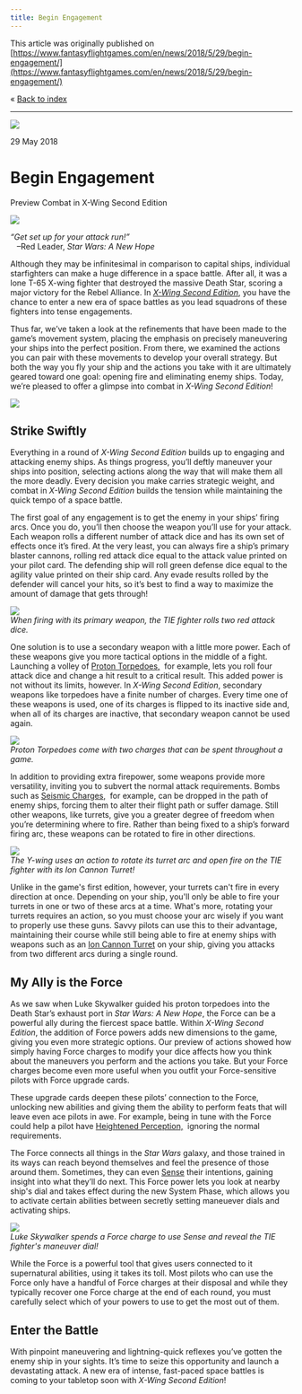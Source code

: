 ```yaml
---
title: Begin Engagement
---
```


This article was originally published on [https://www.fantasyflightgames.com/en/news/2018/5/29/begin-engagement/](https://www.fantasyflightgames.com/en/news/2018/5/29/begin-engagement/)

&laquo; [Back to index](../index.md)

---

![](swz01_preview6.jpg)

29 May 2018

Begin Engagement
================

Preview Combat in X-Wing Second Edition

![](swz01_box_left.png)

_“Get set up for your attack run!”_  
   –Red Leader, _Star Wars: A New Hope_

Although they may be infinitesimal in comparison to capital ships, individual starfighters can make a huge difference in a space battle. After all, it was a lone T-65 X-wing fighter that destroyed the massive Death Star, scoring a major victory for the Rebel Alliance. In _[X-Wing Second Edition](https://www.fantasyflightgames.com/en/products/x-wing-second-edition/)_, you have the chance to enter a new era of space battles as you lead squadrons of these fighters into tense engagements.

Thus far, we’ve taken a look at the refinements that have been made to the game’s movement system, placing the emphasis on precisely maneuvering your ships into the perfect position. From there, we examined the actions you can pair with these movements to develop your overall strategy. But both the way you fly your ship and the actions you take with it are ultimately geared toward one goal: opening fire and eliminating enemy ships. Today, we’re pleased to offer a glimpse into combat in _X-Wing Second Edition_!

![](swz_ywing_art.jpg)

Strike Swiftly
--------------

Everything in a round of _X-Wing Second Edition_ builds up to engaging and attacking enemy ships. As things progress, you’ll deftly maneuver your ships into position, selecting actions along the way that will make them all the more deadly. Every decision you make carries strategic weight, and combat in _X-Wing Second Edition_ builds the tension while maintaining the quick tempo of a space battle.

The first goal of any engagement is to get the enemy in your ships’ firing arcs. Once you do, you’ll then choose the weapon you’ll use for your attack. Each weapon rolls a different number of attack dice and has its own set of effects once it’s fired. At the very least, you can always fire a ship’s primary blaster cannons, rolling red attack dice equal to the attack value printed on your pilot card. The defending ship will roll green defense dice equal to the agility value printed on their ship card. Any evade results rolled by the defender will cancel your hits, so it’s best to find a way to maximize the amount of damage that gets through!

![](swz01_a1_tie_attack_diagram.jpg)  
_When firing with its primary weapon, the TIE fighter rolls two red attack dice._

One solution is to use a secondary weapon with a little more power. Each of these weapons give you more tactical options in the middle of a fight. Launching a volley of [Proton Torpedoes,](swz01_proton-torpedoes.png)  for example, lets you roll four attack dice and change a hit result to a critical result. This added power is not without its limits, however. In _X-Wing Second Edition_, secondary weapons like torpedoes have a finite number of charges. Every time one of these weapons is used, one of its charges is flipped to its inactive side and, when all of its charges are inactive, that secondary weapon cannot be used again.

![](swz01_a6_protons-with-charge.png)  
_Proton Torpedoes come with two charges that can be spent throughout a game._

In addition to providing extra firepower, some weapons provide more versatility, inviting you to subvert the normal attack requirements. Bombs such as [Seismic Charges,](swz01_seismic-charges.png)  for example, can be dropped in the path of enemy ships, forcing them to alter their flight path or suffer damage. Still other weapons, like turrets, give you a greater degree of freedom when you’re determining where to fire. Rather than being fixed to a ship’s forward firing arc, these weapons can be rotated to fire in other directions.

![](swz01_a6_diagram1.jpg)  
_The Y-wing uses an action to rotate its turret arc and open fire on the TIE fighter with its Ion Cannon Turret!_ 

Unlike in the game's first edition, however, your turrets can't fire in every direction at once. Depending on your ship, you'll only be able to fire your turrets in one or two of these arcs at a time. What's more, rotating your turrets requires an action, so you must choose your arc wisely if you want to properly use these guns. Savvy pilots can use this to their advantage, maintaining their course while still being able to fire at enemy ships with weapons such as an [Ion Cannon Turret](swz13_ion-cannon-turret.png) on your ship, giving you attacks from two different arcs during a single round. 

My Ally is the Force
--------------------

As we saw when Luke Skywalker guided his proton torpedoes into the Death Star’s exhaust port in _Star Wars: A New Hope_, the Force can be a powerful ally during the fiercest space battle. Within _X-Wing Second Edition_, the addition of Force powers adds new dimensions to the game, giving you even more strategic options. Our preview of actions showed how simply having Force charges to modify your dice affects how you think about the maneuvers you perform and the actions you take. But your Force charges become even more useful when you outfit your Force-sensitive pilots with Force upgrade cards.

These upgrade cards deepen these pilots’ connection to the Force, unlocking new abilities and giving them the ability to perform feats that will leave even ace pilots in awe. For example, being in tune with the Force could help a pilot have [Heightened Perception,](swz01_heightened-perception.png)  ignoring the normal requirements.

The Force connects all things in the _Star Wars_ galaxy, and those trained in its ways can reach beyond themselves and feel the presence of those around them. Sometimes, they can even [Sense](swz01_sense.png) their intentions, gaining insight into what they’ll do next. This Force power lets you look at nearby ship's dial and takes effect during the new System Phase, which allows you to activate certain abilities between secretly setting maneuever dials and activating ships. 

![](swz01_a6_diagram2.jpg)  
_Luke Skywalker spends a Force charge to use Sense and reveal the TIE fighter's maneuver dial!_

While the Force is a powerful tool that gives users connected to it supernatural abilities, using it takes its toll. Most pilots who can use the Force only have a handful of Force charges at their disposal and while they typically recover one Force charge at the end of each round, you must carefully select which of your powers to use to get the most out of them. 

Enter the Battle
----------------

With pinpoint maneuvering and lightning-quick reflexes you’ve gotten the enemy ship in your sights. It’s time to seize this opportunity and launch a devastating attack. A new era of intense, fast-paced space battles is coming to your tabletop soon with _X-Wing Second Edition_!

[](http://community.fantasyflightgames.com/index.php?/forum/222-x-wing/)